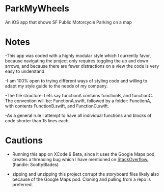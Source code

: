# ParkMyWheels
An iOS app that shows SF Public Motorcycle Parking on a map

# Notes
-This app was coded with a highly modular style which I currently favor, because navigating the project only requires toggling the up and down arrows, and because there are fewer distractions on a view the code is very easy to understand.  

-I am 100% open to trying different ways of styling code and willing to adapt my style guide to the needs of my company. 

-The file structure: Lets say functionA contains functionB, and functionC.  The convention will be: FunctionA.swift, followed by a folder: FunctionA, with contents FunctionB.swift, and FunctionC.swift. 

-As a general rule I attempt to have all individual functions and blocks of code shorter than 15 lines each. 


# Cautions
- Running this app on XCode 9 Beta, since it uses the Google Maps pod, creates a threading bug which I have mentioned on [StackOverflow.](https://stackoverflow.com/questions/44767778/main-thread-checker-ui-api-called-on-a-background-thread-uiapplication-appli/45913510#45913510) (handle: ScottyBlades)

- zipping and unzipping this project corrupt the storyboard files likely also because of the Google Maps pod. Cloning and pulling from a repo is preferred. 

